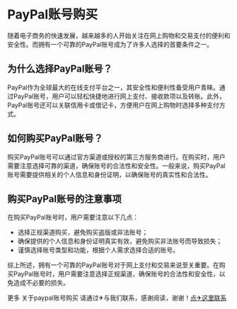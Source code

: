 # PayPal账号购买

随着电子商务的快速发展，越来越多的人开始关注在网上购物和交易支付的便利和安全性。而拥有一个可靠的PayPal账号成为了许多人选择的首要条件之一。

## 为什么选择PayPal账号？

PayPal作为全球最大的在线支付平台之一，其安全性和便利性备受用户青睐。通过PayPal账号，用户可以轻松快捷地进行网上支付、接收款项以及转账。此外，PayPal账号还可以关联信用卡或借记卡，方便用户在网上购物时选择多种支付方式。

## 如何购买PayPal账号？

购买PayPal账号可以通过官方渠道或授权的第三方服务商进行。在购买时，用户需要注意选择可靠的渠道，确保账号的合法性和安全性。一般来说，购买PayPal账号需要提供相关的个人信息和身份证明，以确保账号的真实性和合法性。

## 购买PayPal账号的注意事项

在购买PayPal账号时，用户需要注意以下几点：
- 选择正规渠道购买，避免购买盗版或非法账号；
- 确保提供的个人信息和身份证明真实有效，避免购买非法账号而导致损失；
- 谨慎选择账号类型和功能，根据个人需求选择合适的账号。

综上所述，拥有一个可靠的PayPal账号对于网上支付和交易来说至关重要。在购买PayPal账号时，用户需要注意选择正规渠道，确保账号的合法性和安全性，以免造成不必要的损失。

更多 关于paypal账号购买 请通过✈与我们联系，感谢阅读，谢谢！[点✈这里联系](https://sms.k02.cc)